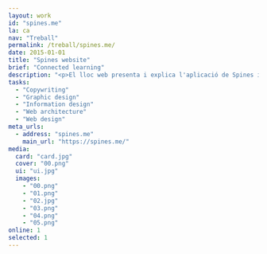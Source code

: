 ```yaml
---
layout: work
id: "spines.me"
la: ca
nav: "Treball"
permalink: /treball/spines.me/
date: 2015-01-01
title: "Spines website"
brief: "Connected learning"
description: "<p>El lloc web presenta i explica l'aplicació de Spines i la filosofia d'aprenentatge que defensa: <em>captura, elabora i comparteix</em> el que vols aprendre per convertir aquesta informació en coneixement profund i durador.</p>"
tasks:
  - "Copywriting"
  - "Graphic design"
  - "Information design"
  - "Web architecture"
  - "Web design"
meta_urls:
  - address: "spines.me"
    main_url: "https://spines.me/"
media:
  card: "card.jpg"
  cover: "00.png"
  ui: "ui.jpg"
  images:
    - "00.png"
    - "01.png"
    - "02.jpg"
    - "03.png"
    - "04.png"
    - "05.png"
online: 1
selected: 1
---
```

